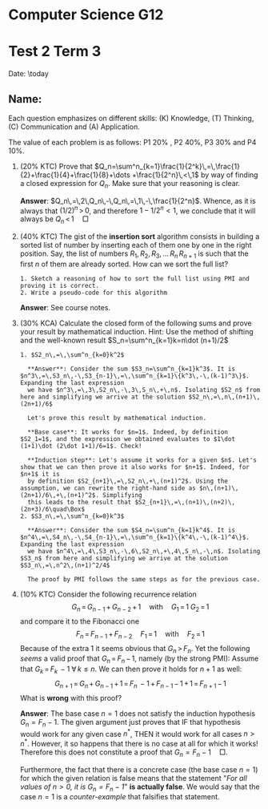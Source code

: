 # Computer Science G12

# Test 2 Term 3

Date: \today

## Name:


Each question emphasizes on different skills: (K) Knowledge, (T) Thinking, (C) Communication and (A) Application.

The value of each problem is as follows: P1 20% , P2 40%, P3 30% and P4 10%.

1. (20% KTC) Prove that $Q_n=\sum^n_{k=1}\frac{1}{2^k}\,=\,\frac{1}{2}+\frac{1}{4}+\frac{1}{8}+\dots +\frac{1}{2^n}\,<\,1$ by way of finding a closed expression for $Q_n$.
   Make sure that your reasoning is clear.

     **Answer**: $Q_n\,=\,2\,Q_n\,-\,Q_n\,=\,1\,-\,\frac{1}{2^n}$. Whence, as it is always that $(1/2)^n\,>\,0$, and therefore $1-1/2^n<1$, 
     we conclude that it will always be $Q_n\,<\,1\quad\Box$
2. (40% KTC) The gist of the **insertion sort**  algorithm consists in building a sorted list of number by inserting each of them one by one in the right position. 
   Say, the list of numbers $R_1,\,R_2,\,R_3,\,\dots \,R_n\,R_{n+1}$ is such that the first $n$ of them are already sorted. How can we sort the full list?
   
       1. Sketch a reasoning of how to sort the full list using PMI and proving it is correct. 
       2. Write a pseudo-code for this algorithm 
 
     **Answer**: See course notes.
     
3. (30% KCA) Calculate the closed form of the following sums and prove your result by mathematical induction. Hint: Use the method of shifting and 
   the well-known result $S_n=\sum^n_{k=1}k=n\dot (n+1)/2$

       1. $S2_n\,=\,\sum^n_{k=0}k^2$ 

         **Answer**: Consider the sum $S3_n=\sum^n_{k=1}k^3$. It is $n^3\,=\,S3_n\,-\,S3_{n-1}\,=\,\sum^n_{k=1}\{k^3\,-\,(k-1)^3\}$. Expanding the last expression
         we have $n^3\,=\,3\,S2_n\,-\,3\,S_n\,+\,n$. Isolating $S2_n$ from here and simplifying we arrive at the solution $S2_n\,=\,n\,(n+1)\,(2n+1)/6$

         Let's prove this result by mathematical induction. 

         **Base case**: It works for $n=1$. Indeed, by definition $S2_1=1$, and the expression we obtained evaluates to $1\dot (1+1)\dot (2\dot 1+1)/6=1$. Check!
        
         **Induction step**: Let's assume it works for a given $n$. Let's show that we can then prove it also works for $n+1$. Indeed, for $n+1$ it is 
         by definition $S2_{n+1}\,=\,S2_n\,+\,(n+1)^2$. Using the assumption, we can rewrite the right-hand side as $n\,(n+1)\,(2n+1)/6\,+\,(n+1)^2$. Simplifying
         this leads to the result that $S2_{n+1}\,=\,(n+1)\,(n+2)\,(2n+3)/6\quad\Box$
       2. $S3_n\,=\,\sum^n_{k=0}k^3$ 

         **Answer**: Consider the sum $S4_n=\sum^n_{k=1}k^4$. It is $n^4\,=\,S4_n\,-\,S4_{n-1}\,=\,\sum^n_{k=1}\{k^4\,-\,(k-1)^4\}$. Expanding the last expression
         we have $n^4\,=\,4\,S3_n\,-\,6\,S2_n\,+\,4\,S_n\,-\,n$. Isolating $S3_n$ from here and simplifying we arrive at the solution $S3_n\,=\,n^2\,(n+1)^2/4$

         The proof by PMI follows the same steps as for the previous case.

5. (10% KTC) Consider the following recurrence relation 
   $$G_n\,=\,G_{n-1}\,+\,G_{n-2}\,+\,1\quad \mbox{with}\quad G_1\,=\,1\;G_2\,=\,1$$ 
   and compare it to the Fibonacci one 
   $$F_n\,=\,F_{n-1}\,+\,F_{n-2}\quad F_1\,=\,1\quad\mbox{with}\quad F_2\,=\,1$$
   Because of the extra $1$ it seems obvious that $G_n\,>\,F_n$. Yet the following *seems* a valid proof that $G_n\,=\,F_n\,-\,1$, namely (by the strong PMI):
   Assume that $G_k\,=\,F_k\,-1\;\forall\,k\leq n$. We can then prove it holds for $n+1$ as well:
   $$G_{n+1}\,=\,G_n\,+\,G_{n-1}\,+\,1\,=\,F_n\,-1\,+\,F_{n-1}\,-\,1\,+\,1\,=\,F_{n+1}\,-\,1$$
   What is **wrong** with this proof?

     **Answer**: The base case $n=1$ does not satisfy the induction hypothesis $G_n=F_n-1$. The given argument just proves that IF that hypothesis would work
     for any given case $n^*$, THEN it would work for all cases $n>n^*$. However, it so happens that there is no case at all for which it works! Therefore
     this does not constitute a proof that $G_n=F_n-1\quad\Box$.

     Furthermore, the fact that there is a concrete case (the base case $n=1$) for which the given relation is false means that the statement 
     "*For all values of $n>0$, it is $G_n=F_n-1$*" **is actually false**. We would say that the case $n=1$ is a *counter-example* that falsifies that
     statement.
